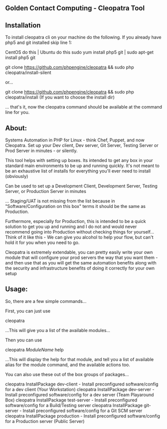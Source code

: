 Golden Contact Computing - Cleopatra Tool
-------------------


Installation
-----------------
To install cleopatra cli on your machine do the following. If you already have php5 and git installed skip line 1:

  CentOS do this              | Ubuntu do this
  sudo yum install php5 git   | sudo apt-get install php5 git

git clone https://github.com/phpengine/cleopatra && sudo php cleopatra/install-silent

or...

git clone https://github.com/phpengine/cleopatra && sudo php cleopatra/install (If you want to choose the install dir)

... that's it, now the cleopatra command should be available at the command line for you.


About:
-----------------
Systems Automation in PHP for Linux - think Chef, Puppet, and now Cleopatra. Set up your Dev client, Dev server, Git
Server, Testing Server or Prod Server in minutes - or silently.

This tool helps with setting up boxes. Its intended to get any box in your standard main environments to be
up and running quickly. It's not meant to be an exhaustive list of installs for everything you'll ever need to
install (obviously)

Can be used to set up a Development Client, Development Server, Testing Server, or Production Server in minutes

... Staging/UAT is not missing from the list because in "Software/Configuration on this box" terms it should be the
same as Production.

Furthermore, especially for Production, this is intended to be a quick solution to get you up and running and I
do not and would never recommend going into Production without checking things for yourself...
Think of it like this - We can give you alcohol to help your flow, but can't hold it for you when you need to go.

Cleopatra is extremely extendable, you can pretty easily write your own module that will configure your prod servers
the way that you want them - and then use that as you will get the same automation benefits along with the security
and infrastructure benefits of doing it correctly for your own setup


Usage:
-----------------

So, there are a few simple commands...

First, you can just use

cleopatra

...This will give you a list of the available modules...


Then you can use

cleopatra *ModuleName* help

...This will display the help for that module, and tell you a list of available alias for the module command, and the
available actions too.


You can also use these out of the box groups of packages...

cleopatra InstallPackage dev-client - Install preconfigured software/config for a dev client (Your Workstation)
cleopatra InstallPackage dev-server - Install preconfigured software/config for a dev server (Team Playaround Box)
cleopatra InstallPackage test-server - Install preconfigured software/config for a Build/Testing server
cleopatra InstallPackage git-server - Install preconfigured software/config for a Git SCM server
cleopatra InstallPackage production - Install preconfigured software/config for a Production server (Public Server)